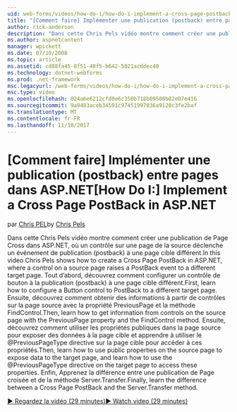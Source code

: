 ```yaml
---
uid: web-forms/videos/how-do-i/how-do-i-implement-a-cross-page-postback-in-aspnet
title: "[Comment faire] Implémenter une publication (postback) entre pages dans ASP.NET | Documents Microsoft"
author: rick-anderson
description: "Dans cette Chris Pels vidéo montre comment créer une publication de Page Cross dans ASP.NET, où un contrôle sur une page de la source déclenche un événement de publication vers une autre cible..."
ms.author: aspnetcontent
manager: wpickett
ms.date: 07/10/2008
ms.topic: article
ms.assetid: cd88fa45-8f51-48f5-b642-5021acddec40
ms.technology: dotnet-webforms
ms.prod: .net-framework
msc.legacyurl: /web-forms/videos/how-do-i/how-do-i-implement-a-cross-page-postback-in-aspnet
msc.type: video
ms.openlocfilehash: 024a6e6212cfd0e6c350b718b09508b82e07e416
ms.sourcegitcommit: 9a9483aceb34591c97451997036a9120c3fe2baf
ms.translationtype: MT
ms.contentlocale: fr-FR
ms.lasthandoff: 11/10/2017
---
```

<a name="how-do-i-implement-a-cross-page-postback-in-aspnet"></a><span data-ttu-id="362be-103">[Comment faire] Implémenter une publication (postback) entre pages dans ASP.NET</span><span class="sxs-lookup"><span data-stu-id="362be-103">[How Do I:] Implement a Cross Page PostBack in ASP.NET</span></span>
====================
<span data-ttu-id="362be-104">par [Chris PEL](https://twitter.com/chrispels)</span><span class="sxs-lookup"><span data-stu-id="362be-104">by [Chris Pels](https://twitter.com/chrispels)</span></span>

<span data-ttu-id="362be-105">Dans cette Chris Pels vidéo montre comment créer une publication de Page Cross dans ASP.NET, où un contrôle sur une page de la source déclenche un événement de publication (postback) à une page cible différent.</span><span class="sxs-lookup"><span data-stu-id="362be-105">In this video Chris Pels shows how to create a Cross Page PostBack in ASP.NET, where a control on a source page raises a PostBack event to a different target page.</span></span> <span data-ttu-id="362be-106">Tout d’abord, découvrez comment configurer un contrôle de bouton à la publication (postback) à une page cible différent.</span><span class="sxs-lookup"><span data-stu-id="362be-106">First, learn how to configure a Button control to PostBack to a different target page.</span></span> <span data-ttu-id="362be-107">Ensuite, découvrez comment obtenir des informations à partir de contrôles sur la page source avec la propriété PreviousPage et la méthode FindControl.</span><span class="sxs-lookup"><span data-stu-id="362be-107">Then, learn how to get information from controls on the source page with the PreviousPage property and the FindControl method.</span></span> <span data-ttu-id="362be-108">Ensuite, découvrez comment utiliser les propriétés publiques dans la page source pour exposer des données à la page cible et apprendre à utiliser le @PreviousPageType directive sur la page cible pour accéder à ces propriétés.</span><span class="sxs-lookup"><span data-stu-id="362be-108">Then, learn how to use public properties on the source page to expose data to the target page, and learn how to use the @PreviousPageType directive on the target page to access these properties.</span></span> <span data-ttu-id="362be-109">Enfin, Apprenez la différence entre une publication de Page croisée et de la méthode Server.Transfer.</span><span class="sxs-lookup"><span data-stu-id="362be-109">Finally, learn the difference between a Cross Page PostBack and the Server.Transfer method.</span></span>

[<span data-ttu-id="362be-110">&#9654; Regardez la vidéo (29 minutes)</span><span class="sxs-lookup"><span data-stu-id="362be-110">&#9654; Watch video (29 minutes)</span></span>](https://channel9.msdn.com/Blogs/ASP-NET-Site-Videos/how-do-i-implement-a-cross-page-postback-in-aspnet)
